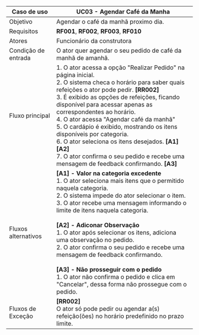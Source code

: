 | Caso de uso         | UC03 - Agendar Café da Manha                                                                                                                                                                                                                                                                                                                                                                                                                                                                                                                                                                                   |
| ------------------- | ------------------------------------------------------------------------------------------------------------------------------------------------------------------------------------------------------------------------------------------------------------------------------------------------------------------------------------------------------------------------------------------------------------------------------------------------------------------------------------------------------------------------------------------------------------------------------------------------- |
| Objetivo            | Agendar o café da manhã proximo dia.                                                                                                                                                                                                                                                                                                                                                                                                                                                                                                                                                            |
| Requisitos          | **RF001**, **RF002**, **RF003**, **RF010**                                                                                                                                                                                                                                                                                                                                                                                                                                                                                                                                                                             |
| Atores              | Funcionário da construtora                                                                                                                                                                                                                                                                                                                                                                                                                                                                                                                                                                        |
| Condição de entrada | O ator quer agendar o seu pedido de café da manhã de amanhã.                                                                                                                                                                                                                                                                                                                                                                                                                                                                                                                                              |
| Fluxo principal     | 1. O ator acessa a opção "Realizar Pedido" na página inicial. <br> 2. O sistema checa o horário para saber quais refeições o ator pode pedir. **[RR002]**<br> 3. É exibido as opções de refeições, ficando disponível para acessar apenas as correspondentes ao horário. <br> 4. O ator acessa "Agendar café da manhã" <br> 5. O cardápio é exibido, mostrando os itens disponíveis por categoria.<br> 6. O ator seleciona os itens desejados. **[A1]** **[A2]**<br> 7. O ator confirma o seu pedido e recebe uma mensagem de feedback confirmando. **[A3]**|
| Fluxos alternativos | **[A1] - Valor na categoria excedente**<br> 1. O ator seleciona mais itens que o permitido naquela categoria. <br> 2. O sistema impede do ator selecionar o item. <br> 3. O ator recebe uma mensagem informando o limite de itens naquela categoria. <br><br> **[A2] - Adiconar Observação** <br> 1.  O ator após selecionar os itens, adiciona uma observação no pedido. <br> 2. O ator confirma o seu pedido e recebe uma mensagem de feedback confirmando.<br> <br> **[A3] -  Não prosseguir com o pedido** <br> 1. O ator não confirma o pedido e clica em "Cancelar", dessa forma não prossegue com o pedido. <br>                                                                                                                                                                                                                                                                                                                                      |
| Fluxos de Exceção   | **[RR002]** <br> O ator só pode pedir ou agendar a(s) refeição(ões) no horário predefinido no prazo limite. <br>                                                                                                                                                                                                                                                                                                                          |
